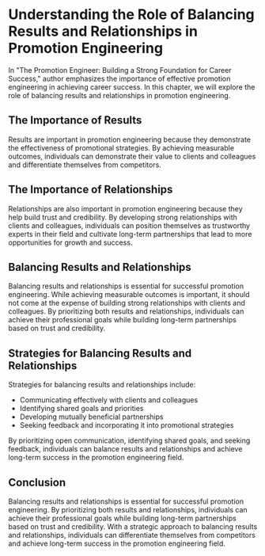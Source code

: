 Understanding the Role of Balancing Results and Relationships in Promotion Engineering
======================================================================================================================================

In "The Promotion Engineer: Building a Strong Foundation for Career Success," author emphasizes the importance of effective promotion engineering in achieving career success. In this chapter, we will explore the role of balancing results and relationships in promotion engineering.

The Importance of Results
-------------------------

Results are important in promotion engineering because they demonstrate the effectiveness of promotional strategies. By achieving measurable outcomes, individuals can demonstrate their value to clients and colleagues and differentiate themselves from competitors.

The Importance of Relationships
-------------------------------

Relationships are also important in promotion engineering because they help build trust and credibility. By developing strong relationships with clients and colleagues, individuals can position themselves as trustworthy experts in their field and cultivate long-term partnerships that lead to more opportunities for growth and success.

Balancing Results and Relationships
-----------------------------------

Balancing results and relationships is essential for successful promotion engineering. While achieving measurable outcomes is important, it should not come at the expense of building strong relationships with clients and colleagues. By prioritizing both results and relationships, individuals can achieve their professional goals while building long-term partnerships based on trust and credibility.

Strategies for Balancing Results and Relationships
--------------------------------------------------

Strategies for balancing results and relationships include:

* Communicating effectively with clients and colleagues
* Identifying shared goals and priorities
* Developing mutually beneficial partnerships
* Seeking feedback and incorporating it into promotional strategies

By prioritizing open communication, identifying shared goals, and seeking feedback, individuals can balance results and relationships and achieve long-term success in the promotion engineering field.

Conclusion
----------

Balancing results and relationships is essential for successful promotion engineering. By prioritizing both results and relationships, individuals can achieve their professional goals while building long-term partnerships based on trust and credibility. With a strategic approach to balancing results and relationships, individuals can differentiate themselves from competitors and achieve long-term success in the promotion engineering field.
